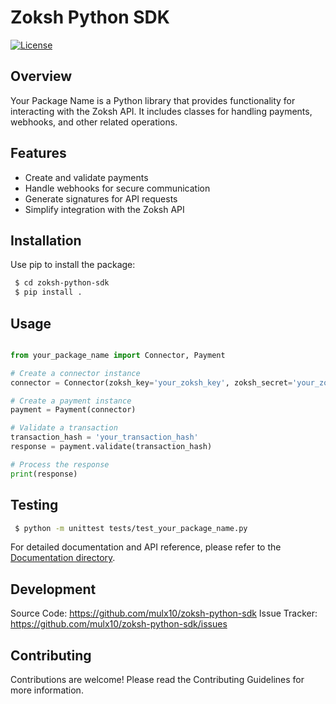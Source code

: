 # Zoksh Python SDK

[![License](https://img.shields.io/badge/license-MIT-blue.svg)](https://opensource.org/licenses/MIT)

## Overview

Your Package Name is a Python library that provides functionality for interacting with the Zoksh API. It includes classes for handling payments, webhooks, and other related operations.

## Features

- Create and validate payments
- Handle webhooks for secure communication
- Generate signatures for API requests
- Simplify integration with the Zoksh API

## Installation

Use pip to install the package:

```bash
 $ cd zoksh-python-sdk
 $ pip install .
```


## Usage

```python

from your_package_name import Connector, Payment

# Create a connector instance
connector = Connector(zoksh_key='your_zoksh_key', zoksh_secret='your_zoksh_secret')

# Create a payment instance
payment = Payment(connector)

# Validate a transaction
transaction_hash = 'your_transaction_hash'
response = payment.validate(transaction_hash)

# Process the response
print(response)
```

## Testing
```bash
 $ python -m unittest tests/test_your_package_name.py
```

For detailed documentation and API reference, please refer to the [Documentation directory](https://zoksh.com/integrations#).

## Development
Source Code: https://github.com/mulx10/zoksh-python-sdk
Issue Tracker: https://github.com/mulx10/zoksh-python-sdk/issues


## Contributing
Contributions are welcome! Please read the Contributing Guidelines for more information.